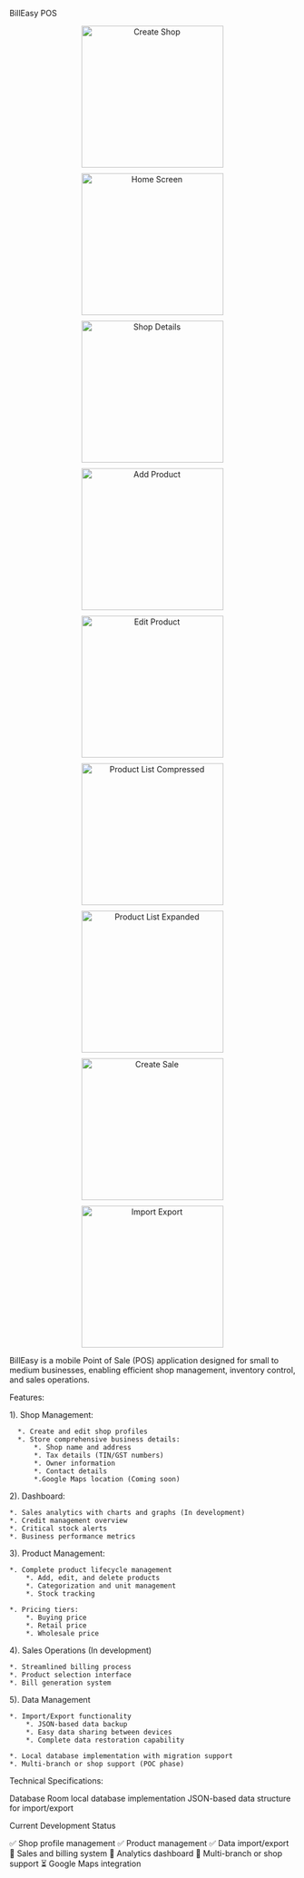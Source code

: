 BillEasy POS

<div align="center">
  <div style="display: flex; flex-wrap: wrap; gap: 10px; justify-content: center;">
    <img src="https://github.com/user-attachments/assets/c58f5dca-bd7a-4e69-aa3b-968522748890" width="250" alt="Create Shop"/>   
    <img src="https://github.com/user-attachments/assets/f0a4f0a0-11ea-4827-9e88-b54f0c47f22d" width="250" alt="Home Screen"/>
    <img src="https://github.com/user-attachments/assets/351c3753-4bad-4b57-8704-b34a76f3483e" width="250" alt="Shop Details"/>
  </div>
  <div style="display: flex; flex-wrap: wrap; gap: 10px; justify-content: center; margin-top: 10px;">
    <img src="https://github.com/user-attachments/assets/249fa4a4-d7bf-4466-842a-40a57f3c98e0" width="250" alt="Add Product"/>
    <img src="https://github.com/user-attachments/assets/530d2699-4180-49ee-9490-d941794e4803" width="250" alt="Edit Product"/>
    <img src="https://github.com/user-attachments/assets/b4da32e7-053e-4393-8361-5a5705c19ab6" width="250" alt="Product List Compressed"/>
  </div>
  <div style="display: flex; flex-wrap: wrap; gap: 10px; justify-content: center; margin-top: 10px;">
    <img src="https://github.com/user-attachments/assets/ec469adb-85c8-44f2-9d17-7ee49787e359" width="250" alt="Product List Expanded"/>
    <img src="https://github.com/user-attachments/assets/6c27d0b6-26ab-45e1-9157-ec663a18c5d2" width="250" alt="Create Sale"/>
    <img src="https://github.com/user-attachments/assets/e97af17d-072a-4121-9579-82a4c7f12bf1" width="250" alt="Import Export"/>
  </div>
</div>



BillEasy is a mobile Point of Sale (POS) application designed for small to medium businesses, enabling efficient shop management, inventory control, and sales operations.

Features:

1). Shop Management:

      *. Create and edit shop profiles
      *. Store comprehensive business details:
          *. Shop name and address
          *. Tax details (TIN/GST numbers)
          *. Owner information
          *. Contact details
          *.Google Maps location (Coming soon)

2). Dashboard:

    *. Sales analytics with charts and graphs (In development)
    *. Credit management overview
    *. Critical stock alerts
    *. Business performance metrics

3). Product Management:

    *. Complete product lifecycle management
        *. Add, edit, and delete products
        *. Categorization and unit management  
        *. Stock tracking

    *. Pricing tiers:
        *. Buying price
        *. Retail price
        *. Wholesale price

4). Sales Operations (In development)

    *. Streamlined billing process
    *. Product selection interface  
    *. Bill generation system

5). Data Management

    *. Import/Export functionality
        *. JSON-based data backup
        *. Easy data sharing between devices
        *. Complete data restoration capability

    *. Local database implementation with migration support
    *. Multi-branch or shop support (POC phase)

Technical Specifications:

Database
  Room local database implementation
  JSON-based data structure for import/export

Current Development Status

✅ Shop profile management
✅ Product management
✅ Data import/export
🚧 Sales and billing system
🚧 Analytics dashboard
🚧 Multi-branch or shop support
⏳ Google Maps integration
